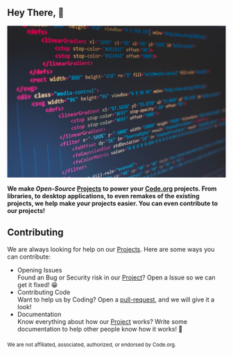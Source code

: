 ## Hey There, 👋

<img src="https://github.com/code-org-open-source/.github/blob/main/images/computer.png?raw=true" width="1000" height="350" />

**We make *Open-Source* [Projects](https://github.com/orgs/code-org-open-source/repositories) to power your **[Code.org](https://code.org)** projects. From libraries, to desktop applications, to even remakes of the existing projects, we help make your projects easier. You can even contribute to our projects!** 

## Contributing
We are always looking for help on our [Projects](https://github.com/orgs/code-org-open-source/repositories). Here are some ways you can contribute:

- Opening Issues  
Found an Bug or Security risk in our [Project](https://github.com/orgs/code-org-open-source/repositories)? Open a Issue so we can get it fixed! 😁  
- Contributing Code  
Want to help us by Coding? Open a [pull-request](https://docs.github.com/en/pull-requests/collaborating-with-pull-requests/proposing-changes-to-your-work-with-pull-requests/creating-a-pull-request), and we will give it a look!   
- Documentation   
Know everything about how our [Project](https://github.com/orgs/code-org-open-source/repositories) works? Write some documentation to help other people know how it works! 📖

<sub>We are not affiliated, associated, authorized, or endorsed by Code.org.</sub>
